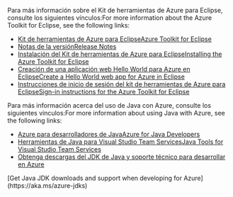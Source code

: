 <span data-ttu-id="dd6b8-101">Para más información sobre el Kit de herramientas de Azure para Eclipse, consulte los siguientes vínculos:</span><span class="sxs-lookup"><span data-stu-id="dd6b8-101">For more information about the Azure Toolkit for Eclipse, see the following links:</span></span> 

* [<span data-ttu-id="dd6b8-102">Kit de herramientas de Azure para Eclipse</span><span class="sxs-lookup"><span data-stu-id="dd6b8-102">Azure Toolkit for Eclipse</span></span>](../eclipse/azure-toolkit-for-eclipse.md) 
* [<span data-ttu-id="dd6b8-103">Notas de la versión</span><span class="sxs-lookup"><span data-stu-id="dd6b8-103">Release Notes</span></span>](https://github.com/Microsoft/azure-tools-for-java/releases) 
* [<span data-ttu-id="dd6b8-104">Instalación del Kit de herramientas de Azure para Eclipse</span><span class="sxs-lookup"><span data-stu-id="dd6b8-104">Installing the Azure Toolkit for Eclipse</span></span>](../eclipse/azure-toolkit-for-eclipse-installation.md) 
* [<span data-ttu-id="dd6b8-105">Creación de una aplicación web Hello World para Azure en Eclipse</span><span class="sxs-lookup"><span data-stu-id="dd6b8-105">Create a Hello World web app for Azure in Eclipse</span></span>](../eclipse/azure-toolkit-for-eclipse-create-hello-world-web-app.md) 
* [<span data-ttu-id="dd6b8-106">Instrucciones de inicio de sesión del kit de herramientas de Azure para Eclipse</span><span class="sxs-lookup"><span data-stu-id="dd6b8-106">Sign-in instructions for the Azure Toolkit for Eclipse</span></span>](../eclipse/azure-toolkit-for-eclipse-sign-in-instructions.md) 

<span data-ttu-id="dd6b8-107">Para más información acerca del uso de Java con Azure, consulte los siguientes vínculos:</span><span class="sxs-lookup"><span data-stu-id="dd6b8-107">For more information about using Java with Azure, see the following links:</span></span> 

* [<span data-ttu-id="dd6b8-108">Azure para desarrolladores de Java</span><span class="sxs-lookup"><span data-stu-id="dd6b8-108">Azure for Java Developers</span></span>](https://docs.microsoft.com/java/azure/) 
* [<span data-ttu-id="dd6b8-109">Herramientas de Java para Visual Studio Team Services</span><span class="sxs-lookup"><span data-stu-id="dd6b8-109">Java Tools for Visual Studio Team Services</span></span>](https://java.visualstudio.com/) 
* <span data-ttu-id="dd6b8-110">[Obtenga descargas del JDK de Java y soporte técnico para desarrollar en Azure](https://aka.ms/azure-jdks)
<!-- TODO: Add URLs for Java in VSCode here --></span><span class="sxs-lookup"><span data-stu-id="dd6b8-110">[Get Java JDK downloads and support when developing for Azure](https://aka.ms/azure-jdks)
<!-- TODO: Add URLs for Java in VSCode here --></span></span> 
